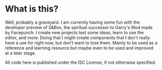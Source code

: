 # What is this?
Well, probably a graveyard. I am currently having some fun with the developer preview of S&Box, the spiritual successor to Garry's Mod made by Facepunch. I create new projects test some ideas, learn to use the editor, and more.
Doing that I might create components that I don't really have a use for right now, but don't want to lose them. Mainly to be used as a reference and learning resource but maybe even to be used and improved at a later stage.

All code here is published under the ISC License, if not otherwise specified.

